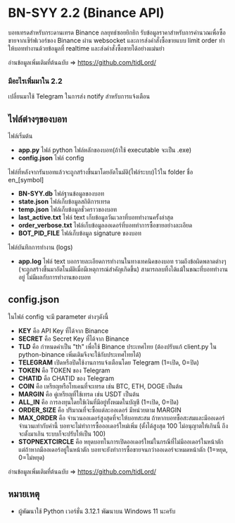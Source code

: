 
# BN-SYY 2.2 (Binance API)
บอทเทรดสำหรับกระดานเทรด Binance กลยุทธ์ซอยยิกยิก รับข้อมูลราคาสำหรับการคำนวณเพื่อซื้อขายจากเซิร์ฟเวอร์ของ Binance ผ่าน websocket และการส่งคำสั่งซื้อขายแบบ limit order ทำให้บอททำงานด้วยข้อมูลที่ realtime และส่งคำสั่งซื้อขายได้อย่างแม่นยำ

อ่านข้อมูลเพิ่มเติมที่ต้นฉบับ => https://github.com/tidLord/

### มีอะไรเพิ่มมาใน 2.2
เปลี่ยนมาใช้ Telegram ในการส่ง notify สำหรับการแจ้งเตือน

## ไฟล์ต่างๆของบอท

ไฟล์เริ่มต้น
-  **app.py** ไฟล์ python ไฟล์หลักของบอท(ถ้าใช้ executable จะเป็น .exe)
-  **config.json** ไฟล์ config

ไฟล์ที่หลังจากรันบอทแล้วจะถูกสร้างขึ้นมาโดยอัตโนมัติ(ไฟล์ระบบ)ไว้ใน folder ชื่อ en_[symbol]
-  **BN-SYY.db** ไฟล์ฐานข้อมูลของบอท
-  **state.json** ไฟล์เก็บข้อมูลสถิติการเทรด
-  **temp.json** ไฟล์เก็บข้อมูลชั่วคราวของบอท
-  **last_active.txt** ไฟล์ text เก็บข้อมูลวันเวลาที่บอททำงานครั้งล่าสุด
-  **order_verbose.txt** ไฟล์เก็บข้อมูลออเดอร์ที่บอททำการซื้อขายอย่างละเอียด
-  **BOT_PID_FILE** ไฟล์เก็บข้อมูล signature ของบอท

ไฟล์บันทึกการทำงาน (logs)
-  **app.log** ไฟล์ text บอกรายละเอียดการทำงานในทางเทคนิคของบอท รวมถึงข้อผิดพลาดต่างๆ (จะถูกสร้างขึ้นมาอัตโนมัติเมื่อมีเหตุการณ์สำคัญเกิดขึ้น) สามารถลบทิ้งได้แม้ในขณะที่บอททำงานอยู่ ไม่มีผลกับการทำงานของบอท
  
## config.json
ในไฟล์ config จะมี parameter ต่างๆดังนี้
-  **KEY** คือ API Key ที่ได้จาก Binance
-  **SECRET** คือ Secret Key ที่ได้จาก Binance
-  **TLD** คือ กำหนดค่าเป็น "th" เพื่อใช้ Binance ประเทศไทย (ต้องปรับแก้ client.py ใน python-binance เพิ่มเติมจึงจะใช้กับประเทศไทยได้)
-  **TELEGRAM** เปิดหรือปิดใช้งานการแจ้งเตือนโดย Telegram (1=เปิด, 0=ปิด)
-  **TOKEN** คือ TOKEN ของ Telegram
-  **CHATID** คือ CHATID ของ Telegram
-  **COIN** คือ เหรียญหรือโทเคนที่จะเทรด เช่น BTC, ETH, DOGE เป็นต้น
-  **MARGIN** คือ คู่เหรียญที่ใช้เทรด เช่น USDT เป็นต้น
-  **ALL_IN** คือ การลงทุนโดยใช้เงินที่มีอยู่ทั้งหมดในบัญชี (1=เปิด, 0=ปิด)
-  **ORDER_SIZE** คือ ปริมาณที่จะซื้อแต่ละออเดอร์ มีหน่วยตาม MARGIN
-  **MAX_ORDER** คือ จำนวนออเดอร์สูงสุดที่จะให้บอทสะสม ถ้าหากบอทซื้อสะสมและมีออเดอร์จำนวนเท่ากับค่านี้ บอทจะไม่ทำการซื้อออเดอร์ใหม่เพิ่ม  (ตั้งได้สูงสุด 100  ไม่อนุญาตให้เกินนี้ ถึงจะตั้งมาเกิน ระบบก็จะปรับให้เป็น 100)
-  **STOPNEXTCIRCLE** คือ หยุดบอทในการเปิดออเดอร์ใหม่ในกรณีที่ไม่มีออเดอร์ในหน้าตัก แต่ถ้าหากมีออเดอร์อยู่ในหน้าตัก บอทจะยังทำการซื้อขายจนกว่าออเดอร์จะหมดหน้าตัก (1=หยุด, 0=ไม่หยุด)

อ่านข้อมูลเพิ่มเติมที่ต้นฉบับ => https://github.com/tidLord/

## หมายเหตุ
- ผู้พัฒนาใช้ Python เวอร์ชั่น 3.12.1 พัฒนาบน Windows 11 นะครับ
